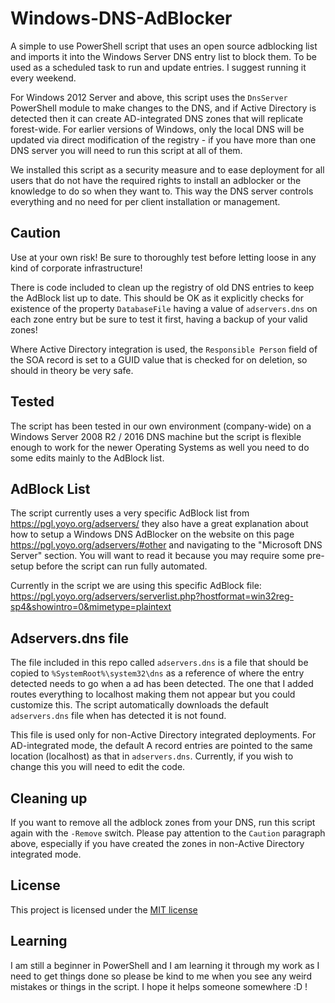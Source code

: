 # Windows-DNS-AdBlocker

A simple to use PowerShell script that uses an open source adblocking list and imports it into the Windows Server DNS entry list to block them. To be used as a scheduled task to run and update entries. I suggest running it every weekend.

For Windows 2012 Server and above, this script uses the `DnsServer` PowerShell module to make changes to the DNS, and if Active Directory is detected then it can create AD-integrated DNS zones that will replicate forest-wide. For earlier versions of Windows, only the local DNS will be updated via direct modification of the registry - if you have more than one DNS server you will need to run this script at all of them.

We installed this script as a security measure and to ease deployment for all users that do not have the required rights to install an adblocker or the knowledge to do so when they want to. This way the DNS server controls everything and no need for per client installation or management.

## Caution

Use at your own risk! Be sure to thoroughly test before letting loose in any kind of corporate infrastructure!

There is code included to clean up the registry of old DNS entries to keep the AdBlock list up to date. This should be OK as it explicitly checks for existence of the property `DatabaseFile` having a value of `adservers.dns` on each zone entry but be sure to test it first, having a backup of your valid zones!

Where Active Directory integration is used, the `Responsible Person` field of the SOA record is set to a GUID value that is checked for on deletion, so should in theory be very safe.

## Tested

The script has been tested in our own environment (company-wide) on a Windows Server 2008 R2 / 2016 DNS machine but the script is flexible enough to work for the newer Operating Systems as well you need to do some edits mainly to the AdBlock list.

## AdBlock List

The script currently uses a very specific AdBlock list from https://pgl.yoyo.org/adservers/ they also have a great explanation about how to setup a Windows DNS AdBlocker on the website on this page https://pgl.yoyo.org/adservers/#other and navigating to the "Microsoft DNS Server" section. You will want to read it because you may require some pre-setup before the script can run fully automated.

Currently in the script we are using this specific AdBlock file:
https://pgl.yoyo.org/adservers/serverlist.php?hostformat=win32reg-sp4&showintro=0&mimetype=plaintext

## Adservers.dns file

The file included in this repo called `adservers.dns` is a file that should be copied to `%SystemRoot%\system32\dns` as a reference of where the entry detected needs to go when a ad has been detected. The one that I added routes everything to localhost making them not appear but you could customize this. The script automatically downloads the default `adservers.dns` file when has detected it is not found.

This file is used only for non-Active Directory integrated deployments. For AD-integrated mode, the default A record entries are pointed to the same location (localhost) as that in `adservers.dns`. Currently, if you wish to change this you will need to edit the code.

## Cleaning up

If you want to remove all the adblock zones from your DNS, run this script again with the `-Remove` switch. Please pay attention to the `Caution` paragraph above, especially if you have created the zones in non-Active Directory integrated mode.

## License

This project is licensed under the [MIT license](LICENSE)

## Learning

I am still a beginner in PowerShell and I am learning it through my work as I need to get things done so please be kind to me when you see any weird mistakes or things in the script. I hope it helps someone somewhere :D !
